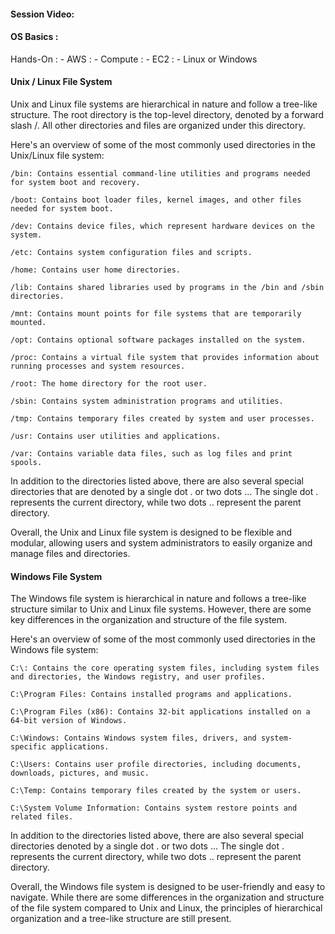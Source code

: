 #### Session Video:

#### OS Basics :

Hands-On :
    - AWS :
        - Compute :
            - EC2 :
                - Linux or Windows 
                

#### Unix / Linux File System

Unix and Linux file systems are hierarchical in nature and follow a tree-like structure. The root directory is the top-level directory, denoted by a forward slash /. All other directories and files are organized under this directory.

Here's an overview of some of the most commonly used directories in the Unix/Linux file system:

    /bin: Contains essential command-line utilities and programs needed for system boot and recovery.

    /boot: Contains boot loader files, kernel images, and other files needed for system boot.

    /dev: Contains device files, which represent hardware devices on the system.

    /etc: Contains system configuration files and scripts.

    /home: Contains user home directories.

    /lib: Contains shared libraries used by programs in the /bin and /sbin directories.

    /mnt: Contains mount points for file systems that are temporarily mounted.

    /opt: Contains optional software packages installed on the system.

    /proc: Contains a virtual file system that provides information about running processes and system resources.

    /root: The home directory for the root user.

    /sbin: Contains system administration programs and utilities.

    /tmp: Contains temporary files created by system and user processes.

    /usr: Contains user utilities and applications.

    /var: Contains variable data files, such as log files and print spools.

In addition to the directories listed above, there are also several special directories that are denoted by a single dot . or two dots ... The single dot . represents the current directory, while two dots .. represent the parent directory.

Overall, the Unix and Linux file system is designed to be flexible and modular, allowing users and system administrators to easily organize and manage files and directories.


#### Windows File System

The Windows file system is hierarchical in nature and follows a tree-like structure similar to Unix and Linux file systems. However, there are some key differences in the organization and structure of the file system.

Here's an overview of some of the most commonly used directories in the Windows file system:

    C:\: Contains the core operating system files, including system files and directories, the Windows registry, and user profiles.

    C:\Program Files: Contains installed programs and applications.

    C:\Program Files (x86): Contains 32-bit applications installed on a 64-bit version of Windows.

    C:\Windows: Contains Windows system files, drivers, and system-specific applications.

    C:\Users: Contains user profile directories, including documents, downloads, pictures, and music.

    C:\Temp: Contains temporary files created by the system or users.

    C:\System Volume Information: Contains system restore points and related files.

In addition to the directories listed above, there are also several special directories denoted by a single dot . or two dots ... The single dot . represents the current directory, while two dots .. represent the parent directory.

Overall, the Windows file system is designed to be user-friendly and easy to navigate. While there are some differences in the organization and structure of the file system compared to Unix and Linux, the principles of hierarchical organization and a tree-like structure are still present.